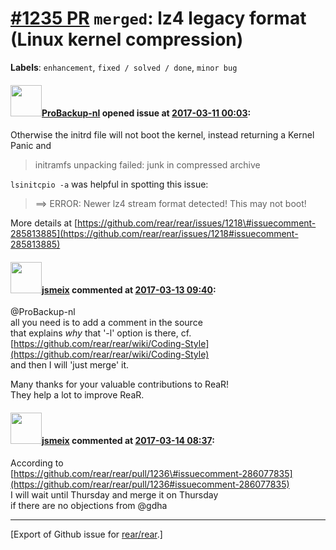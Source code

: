 [\#1235 PR](https://github.com/rear/rear/pull/1235) `merged`: lz4 legacy format (Linux kernel compression)
==========================================================================================================

**Labels**: `enhancement`, `fixed / solved / done`, `minor bug`

#### <img src="https://avatars.githubusercontent.com/u/515451?u=4f985fa15d087babc5049c337be90b42b56c8b8b&v=4" width="50">[ProBackup-nl](https://github.com/ProBackup-nl) opened issue at [2017-03-11 00:03](https://github.com/rear/rear/pull/1235):

Otherwise the initrd file will not boot the kernel, instead returning a
Kernel Panic and

> initramfs unpacking failed: junk in compressed archive

`lsinitcpio -a` was helpful in spotting this issue:

> ==&gt; ERROR: Newer lz4 stream format detected! This may not boot!

More details at
[https://github.com/rear/rear/issues/1218\#issuecomment-285813885](https://github.com/rear/rear/issues/1218#issuecomment-285813885)

#### <img src="https://avatars.githubusercontent.com/u/1788608?u=925fc54e2ce01551392622446ece427f51e2f0ce&v=4" width="50">[jsmeix](https://github.com/jsmeix) commented at [2017-03-13 09:40](https://github.com/rear/rear/pull/1235#issuecomment-286058009):

@ProBackup-nl  
all you need is to add a comment in the source  
that explains *why* that '-l' option is there, cf.  
[https://github.com/rear/rear/wiki/Coding-Style](https://github.com/rear/rear/wiki/Coding-Style)  
and then I will 'just merge' it.

Many thanks for your valuable contributions to ReaR!  
They help a lot to improve ReaR.

#### <img src="https://avatars.githubusercontent.com/u/1788608?u=925fc54e2ce01551392622446ece427f51e2f0ce&v=4" width="50">[jsmeix](https://github.com/jsmeix) commented at [2017-03-14 08:37](https://github.com/rear/rear/pull/1235#issuecomment-286355192):

According to  
[https://github.com/rear/rear/pull/1236\#issuecomment-286077835](https://github.com/rear/rear/pull/1236#issuecomment-286077835)  
I will wait until Thursday and merge it on Thursday  
if there are no objections from @gdha

------------------------------------------------------------------------

\[Export of Github issue for
[rear/rear](https://github.com/rear/rear).\]
